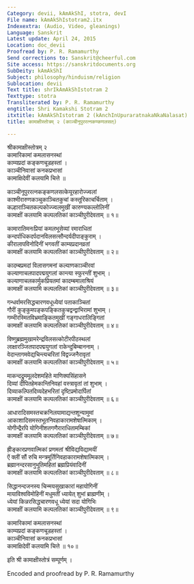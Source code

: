 ```yaml
---
Category: devii, kAmAkShI, stotra, devI
File name: kAmAkShIstotram2.itx
Indexextra: (Audio, Video, gleanings)
Language: Sanskrit
Latest update: April 24, 2015
Location: doc_devii
Proofread by: P. R. Ramamurthy
Send corrections to: Sanskrit@cheerful.com
Site access: https://sanskritdocuments.org
SubDeity: kAmAkShI
Subject: philosophy/hinduism/religion
Sublocation: devii
Text title: shrIkAmAkShIstotram 2
Texttype: stotra
Transliterated by: P. R. Ramamurthy
engtitle: Shri Kamakshi Stotram 2
itxtitle: kAmAkShIstotram 2 (kAnchInUpuraratnakaNkaNalasat)
title: कामाक्षीस्तोत्रम् २ (काञ्चीनूपुररत्नकण्कणलसत्)

---
```

  
 श्रीकामाक्षीस्तोत्रम् २   
कामारिकामां कमलासनस्थां  
     काम्यप्रदां कङ्कणचूडहस्तां  ।  
काञ्चीनिवासां कनकप्रभासां  
     कामाक्षिदेवीं कलयामि चित्ते ॥  
  
काञ्चीनूपुररत्नकङ्कणलसत्केयूरहारोज्ज्वलां  
     काश्मीरारुणकञ्चुकाञ्चितकुचां कस्तूरिकाचर्चिताम् ।  
कल्हाराञ्चितकल्पकोज्ज्वलमुखीं कारुण्यकल्लोलिनीं  
     कामाक्षीं कलयामि कल्पलतिकां काञ्चीपुरीदेवताम् ॥ १॥  
  
कामारातिमनःप्रियां कमलभूसेव्यां रमाराधितां  
     कन्दर्पाधिकदर्पदानविलसत्सौन्दर्यदीपाङ्कुराम् ।  
कीरालापविनोदिनीं भगवतीं काम्यप्रदानव्रतां  
     कामाक्षीं कलयामि कल्पलतिकां काञ्चीपुरीदेवताम् ॥ २॥  
  
कादम्बप्रमदां विलासगमनां कल्याणकाञ्चीरवां  
     कल्याणाचलपादपद्मयुगलां कान्त्या स्फुरन्तीं शुभाम् ।  
कल्याणाचलकार्मुकप्रियतमां कादम्बमालाश्रियं  
     कामाक्षीं कलयामि कल्पलतिकां काञ्चीपुरीदेवताम् ॥ ३॥  
  
गन्धर्वामरसिद्धचारणवधूध्येयां पताकाञ्चितां  
     गौरीं कुङ्कुमपङ्कपङ्कितकुचद्वन्द्वाभिरामां शुभाम् ।  
गम्भीरस्मितविभ्रमाङ्कितमुखीं गङ्गाधरालिङ्गितां  
     कामाक्षीं कलयामि कल्पलतिकां काञ्चीपुरीदेवताम् ॥ ४॥  
  
विष्णुब्रह्ममुखामरेन्द्रविलसत्कोटीरपीठस्थलां  
     लाक्षारञ्जितपादपद्मयुगलां राकेन्दुबिम्बाननाम् ।  
वेदान्तागमवेद्यचिन्त्यचरितां विद्वज्जनैरावृतां  
     कामाक्षीं कलयामि कल्पलतिकां काञ्चीपुरीदेवताम् ॥ ५॥  
  
माकन्दद्रुममूलदेशमहिते माणिक्यसिंहासने  
     दिव्यां दीपितहेमकान्तिनिवहां वस्त्रावृतां तां शुभाम् ।  
दिव्याकल्पितदिव्यदेहभरितां दृष्टिप्रमोदार्पितां  
     कामाक्षीं कलयामि कल्पलतिकां काञ्चीपुरीदेवताम् ॥ ६॥  
  
आधारादिसमस्तचक्रनिलयामाद्यन्तशून्यामुमां  
     आकाशादिसमस्तभूतनिवहाकारामशेषात्मिकाम् ।  
योगीन्द्रैरपि योगिनीशतगणैराराधितामम्बिकां  
     कामाक्षीं कलयामि कल्पलतिकां काञ्चीपुरीदेवताम् ॥ ७॥  
  
ह्रीङ्कारप्रणवात्मिकां प्रणमतां श्रीविद्यविद्यामयीं  
     ऐं क्लीं सौं रुचि मन्त्रमूर्तिनिवहाकारामशेषात्मिकाम् ।  
ब्रह्मानन्दरसानुभूतिमहितां ब्रह्मप्रियंवादिनीं  
     कामाक्षीं कलयामि कल्पलतिकां काञ्चीपुरीदेवताम् ॥ ८॥  
  
सिद्धानन्दजनस्य चिन्मयसुखाकारां महायोगिनीं  
     मायाविश्वविमोहिनीं मधुमतीं ध्यायेत् शुभां ब्राह्मणीम् ।  
ध्येयां किन्नरसिद्धचारणवधू ध्येयां सदा योगिभिः  
     कामाक्षीं कलयामि कल्पलतिकां काञ्चीपुरीदेवताम् ॥ ९॥  
  
कामारिकामां कमलासनस्थां  
     काम्यप्रदां कङ्कणचूडहस्तां  ।  
काञ्चीनिवासां कनकप्रभासां  
     कामाक्षिदेवीं कलयामि चित्ते ॥ १०॥  
  
इति श्री कामाक्षीस्तोत्रं सम्पूर्णम् ।  
  
Encoded and proofread by P. R. Ramamurthy  
  
